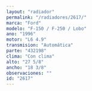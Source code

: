 ```yaml
---
layout: "radiador"
permalink: "/radiadores/2617/"
marca: "Ford"
modelo: "F-150 / F-250 / Lobo"
ano: "1996"
motor: "L6 4.9"
transmision: "Automática"
parte: "432198"
clima: "Con clima"
alto: "27 5/8"
ancho: "18 3/8"
observaciones: ""
id: "2617"
---
```


